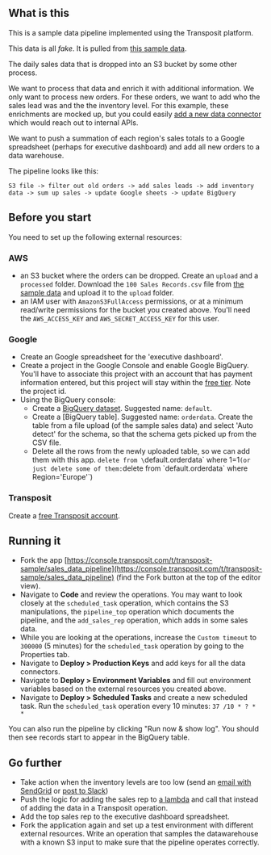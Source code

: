 ## What is this

This is a sample data pipeline implemented using the Transposit platform.

This data is all *fake*. It is pulled from [this sample data](http://eforexcel.com/wp/downloads-18-sample-csv-files-data-sets-for-testing-sales/).

The daily sales data that is dropped into an S3 bucket by some other process.

We want to process that data and enrich it with additional information. We only want to process new orders. For these orders, we want to add who the sales lead was and the the inventory level. For this example, these enrichments are mocked up, but you could easily [add a new data connector](https://www.transposit.com/docs/references/create-a-data-connector/) which would reach out to internal APIs. 

We want to push a summation of each region's sales totals to a Google spreadsheet (perhaps for executive dashboard) and add all new orders to a data warehouse.

The pipeline looks like this:

```
S3 file -> filter out old orders -> add sales leads -> add inventory data -> sum up sales -> update Google sheets -> update BigQuery
```

## Before you start

You need to set up the following external resources:

### AWS

* an S3 bucket where the orders can be dropped. Create an `upload` and a `processed` folder. Download the `100 Sales Records.csv` file from [the sample data](http://eforexcel.com/wp/downloads-18-sample-csv-files-data-sets-for-testing-sales/) and upload it to the `upload` folder.
* an IAM user with `AmazonS3FullAccess` permissions, or at a minimum read/write permissions for the bucket you created above. You'll need the `AWS_ACCESS_KEY` and `AWS_SECRET_ACCESS_KEY` for this user.

### Google

* Create an Google spreadsheet for the 'executive dashboard'. 
* Create a project in the Google Console and enable Google BigQuery. You'll have to associate this project with an account that has payment information entered, but this project will stay within the [free tier](https://cloud.google.com/bigquery/pricing). Note the project id.
* Using the BigQuery console:
  * Create a [BigQuery dataset](https://cloud.google.com/bigquery/docs/datasets). Suggested name: `default`.
  * Create a [BigQuery table]. Suggested name: `orderdata`. Create the table from a file upload (of the sample sales data) and select 'Auto detect' for the schema, so that the schema gets picked up from the CSV file.
  * Delete all the rows from the newly uploaded table, so we can add them with this app. `delete from \`default.orderdata\` where 1=1` (or just delete some of them: `delete from \`default.orderdata\` where Region='Europe'`)

### Transposit 

Create a [free Transposit account](https://console.transposit.com/).

## Running it

* Fork the app [https://console.transposit.com/t/transposit-sample/sales_data_pipeline](https://console.transposit.com/t/transposit-sample/sales_data_pipeline) (find the Fork button at the top of the editor view).
* Navigate to **Code** and review the operations. You may want to look closely at the `scheduled_task` operation, which contains the S3 manipulations, the `pipeline_top` operation which documents the pipeline, and the `add_sales_rep` operation, which adds in some sales data. 
* While you are looking at the operations, increase the `Custom timeout` to `300000` (5 minutes) for the `scheduled_task` operation by going to the Properties tab.
* Navigate to **Deploy > Production Keys** and add keys for all the data connectors.
* Navigate to **Deploy > Environment Variables** and fill out environment variables based on the external resources you created above.
* Navigate to **Deploy > Scheduled Tasks** and create a new scheduled task. Run the `scheduled_task` operation every 10 minutes: `37 /10 * ? * *`

You can also run the pipeline by clicking "Run now & show log". You should then see records start to appear in the BigQuery table.

## Go further

* Take action when the inventory levels are too low (send an [email with SendGrid](/docs/references/connectors/sendgrid-documentation/) or [post to Slack](/docs/references/connectors/slack-documentation/))
* Push the logic for adding the sales rep to [a lambda](/blog/2019.10.07-basics-of-lambda/) and call that instead of adding the data in a Transposit operation.
* Add the top sales rep to the executive dashboard spreadsheet.
* Fork the application again and set up a test environment with different external resources. Write an operation that samples the datawarehouse with a known S3 input to make sure that the pipeline operates correctly.
